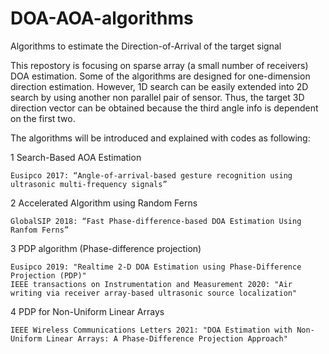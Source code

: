 # DOA-AOA-algorithms
Algorithms to estimate the Direction-of-Arrival of the target signal

This repostory is focusing on sparse array (a small number of receivers) DOA estimation. Some of the algorithms are designed for one-dimension direction estimation. However, 1D search can be easily extended into 2D search by using another non parallel pair of sensor. Thus, the target 3D direction vector can be obtained because the third angle info is dependent on the first two.

The algorithms will be introduced and explained with codes as following:

1 Search-Based AOA Estimation 

    Eusipco 2017: “Angle-of-arrival-based gesture recognition using ultrasonic multi-frequency signals”
    
2 Accelerated Algorithm using Random Ferns

    GlobalSIP 2018: “Fast Phase-difference-based DOA Estimation Using Ranfom Ferns”
    
3 PDP algorithm (Phase-difference projection)

    Eusipco 2019: "Realtime 2-D DOA Estimation using Phase-Difference Projection (PDP)"
    IEEE transactions on Instrumentation and Measurement 2020: "Air writing via receiver array-based ultrasonic source localization"
    
4 PDP for Non-Uniform Linear Arrays

    IEEE Wireless Communications Letters 2021: "DOA Estimation with Non-Uniform Linear Arrays: A Phase-Difference Projection Approach"
